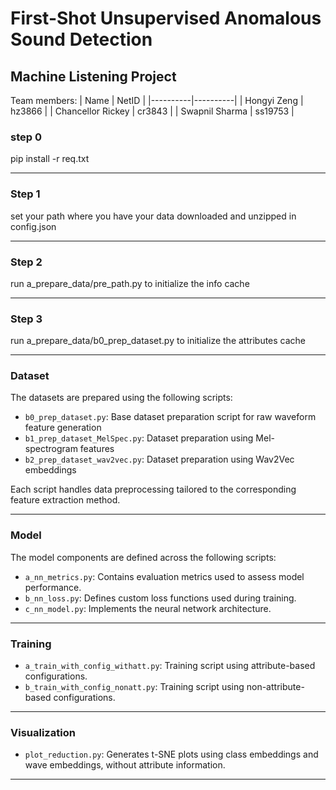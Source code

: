 # First-Shot Unsupervised Anomalous Sound Detection
## Machine Listening Project 

Team members:
| Name | NetID | 
|----------|----------|
| Hongyi Zeng | hz3866 |
| Chancellor Rickey | cr3843 |
| Swapnil Sharma | ss19753 |

### step 0
pip install -r req.txt

---
### Step 1
set your path where you have your data downloaded and unzipped in config.json

---
### Step 2
run a_prepare_data/pre_path.py to initialize the info cache

---
### Step 3
run a_prepare_data/b0_prep_dataset.py to initialize the attributes cache


---
### Dataset

The datasets are prepared using the following scripts:

* `b0_prep_dataset.py`: Base dataset preparation script for raw waveform feature generation
* `b1_prep_dataset_MelSpec.py`: Dataset preparation using Mel-spectrogram features
* `b2_prep_dataset_wav2vec.py`: Dataset preparation using Wav2Vec embeddings

Each script handles data preprocessing tailored to the corresponding feature extraction method.



---

### Model

The model components are defined across the following scripts:

* `a_nn_metrics.py`: Contains evaluation metrics used to assess model performance.
* `b_nn_loss.py`: Defines custom loss functions used during training.
* `c_nn_model.py`: Implements the neural network architecture.

---

### Training

* `a_train_with_config_withatt.py`: Training script using attribute-based configurations.
* `b_train_with_config_nonatt.py`: Training script using non-attribute-based configurations.

---


### Visualization

* `plot_reduction.py`: Generates t-SNE plots using class embeddings and wave embeddings, without attribute information.

---
